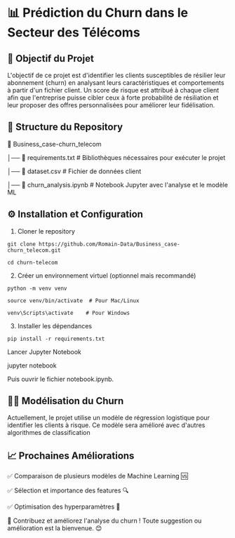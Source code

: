 # 📊 Prédiction du Churn dans le Secteur des Télécoms

## 📌 Objectif du Projet

L'objectif de ce projet est d'identifier les clients susceptibles de résilier leur abonnement (churn) en analysant leurs caractéristiques et comportements à partir d'un fichier client. Un score de risque est attribué à chaque client afin que l'entreprise puisse cibler ceux à forte probabilité de résiliation et leur proposer des offres personnalisées pour améliorer leur fidélisation.

## 📂 Structure du Repository

📁 Business_case-churn_telecom

│── 📄 requirements.txt   # Bibliothèques nécessaires pour exécuter le projet

│── 📄 dataset.csv        # Fichier de données client

│── 📄 churn_analysis.ipynb  # Notebook Jupyter avec l'analyse et le modèle ML

## ⚙️ Installation et Configuration

1. Cloner le repository

`git clone https://github.com/Romain-Data/Business_case-churn_telecom.git`

`cd churn-telecom`

2. Créer un environnement virtuel (optionnel mais recommandé)

`python -m venv venv`

`source venv/bin/activate  # Pour Mac/Linux`

`venv\Scripts\activate    # Pour Windows`

3. Installer les dépendances

`pip install -r requirements.txt`

Lancer Jupyter Notebook

jupyter notebook

Puis ouvrir le fichier notebook.ipynb.

## 🧑‍💻 Modélisation du Churn

Actuellement, le projet utilise un modèle de régression logistique pour identifier les clients à risque. Ce modèle sera amélioré avec d'autres algorithmes de classification

## 📈 Prochaines Améliorations

✅ Comparaison de plusieurs modèles de Machine Learning 🆚

✅ Sélection et importance des features 🔍

✅ Optimisation des hyperparamètres 🎯


🚀 Contribuez et améliorez l'analyse du churn ! Toute suggestion ou amélioration est la bienvenue. 😊
